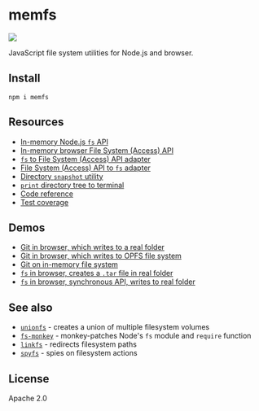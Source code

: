 # memfs

[![][npm-badge]][npm-url]

[npm-url]: https://www.npmjs.com/package/memfs
[npm-badge]: https://img.shields.io/npm/v/memfs.svg

JavaScript file system utilities for Node.js and browser.

## Install

```shell
npm i memfs
```

## Resources

- [In-memory Node.js `fs` API](./docs/node/index.md)
- [In-memory browser File System (Access) API](./docs/fsa/fsa.md)
- [`fs` to File System (Access) API adapter](./docs/fsa/fs-to-fsa.md)
- [File System (Access) API to `fs` adapter](./docs/fsa/fsa-to-fs.md)
- [Directory `snapshot` utility](./docs/snapshot/index.md)
- [`print` directory tree to terminal](./docs/print/index.md)
- [Code reference](https://streamich.github.io/memfs/)
- [Test coverage](https://streamich.github.io/memfs/coverage/lcov-report/)

## Demos

- [Git in browser, which writes to a real folder](demo/git-fsa/README.md)
- [Git in browser, which writes to OPFS file system](demo/git-opfs/README.md)
- [Git on in-memory file system](demo/git/README.md)
- [`fs` in browser, creates a `.tar` file in real folder](demo/fsa-to-node-zipfile/README.md)
- [`fs` in browser, synchronous API, writes to real folder](demo/fsa-to-node-sync-tests/README.md)

## See also

- [`unionfs`][unionfs] - creates a union of multiple filesystem volumes
- [`fs-monkey`][fs-monkey] - monkey-patches Node's `fs` module and `require` function
- [`linkfs`][linkfs] - redirects filesystem paths
- [`spyfs`][spyfs] - spies on filesystem actions

[unionfs]: https://github.com/streamich/unionfs
[fs-monkey]: https://github.com/streamich/fs-monkey
[linkfs]: https://github.com/streamich/linkfs
[spyfs]: https://github.com/streamich/spyfs

## License

Apache 2.0
